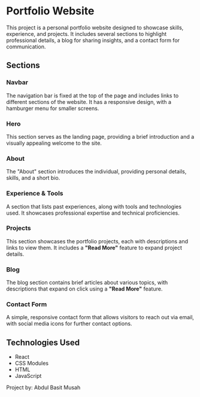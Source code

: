# Portfolio Website

This project is a personal portfolio website designed to showcase skills, experience, and projects. It includes several sections to highlight professional details, a blog for sharing insights, and a contact form for communication.

## Sections

### Navbar
The navigation bar is fixed at the top of the page and includes links to different sections of the website. It has a responsive design, with a hamburger menu for smaller screens.

### Hero
This section serves as the landing page, providing a brief introduction and a visually appealing welcome to the site.

### About
The "About" section introduces the individual, providing personal details, skills, and a short bio.

### Experience & Tools
A section that lists past experiences, along with tools and technologies used. It showcases professional expertise and technical proficiencies.

### Projects
This section showcases the portfolio projects, each with descriptions and links to view them. It includes a **"Read More"** feature to expand project details.

### Blog
The blog section contains brief articles about various topics, with descriptions that expand on click using a **"Read More"** feature.

### Contact Form
A simple, responsive contact form that allows visitors to reach out via email, with social media icons for further contact options.

## Technologies Used
- React
- CSS Modules
- HTML
- JavaScript

Project by:
Abdul Basit Musah
